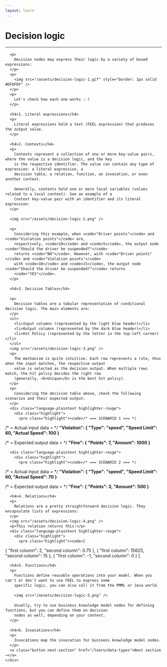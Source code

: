 ```yaml
---
layout: learn
---
```


<div id="section-decision-logic" class="learn-section">
  <div class="learn-home-content">
    <div class="page">
      <h1>Decision logic</h1>
      <hr />

      <p>
        Decision nodes may express their logic by a variety of boxed expressions:
      </p>
      <p>
        <img src="/assets/decision-logic-1.gif" style="border: 1px solid #DFDFDF" />
      </p>
      <p>
        Let's check how each one works :-)
      </p>

      <h4>1. Literal expressions</h4>
      <p>
        Literal expressions hold a text (FEEL expression) that produces the output value.
      </p>

      <h4>2. Contexts</h4>
      <p>
        Contexts represent a collection of one or more key-value pairs, where the value is a decision logic, and the key
        is the respective identifier. The value can contain any type of expression: a literal expression, a
        decision table, a relation, function, an invocation, or even another context.

        Generally, contexts hold one or more local variables (values related to a local context). See an example of a
        Context key-value pair with an identifier and its literal expression:
      </p>

      <img src="/assets/decision-logic-2.png" />

      <p>
        Considering this example, when <code>"Driver points"</code> and <code>"Violation points"</code> are,
        respectively, <code>10</code> and <code>5</code>, the output node <code>"Should the driver be suspended?"</code>
        returns <code>"NO"</code>. However, with <code>"Driver points"</code> and <code>"Violation points"</code>
        with <code>10</code> and <code>15</code>, the output node <code>"Should the driver be suspended?"</code> returns
        <code>"YES"</code>.
      </p>

      <h4>3. Decision Tables</h4>

      <p>
        Decision tables are a tabular representation of conditional decision logic. The main elements are:
      </p>
      <ul>
        <li>Input columns (represented by the light blue header)</li>
        <li>Output columns (represented by the dark blue header)</li>
        <li>Hit Policy (represented by the letter in the top-left corner)</li>
      </ul>
      <img src="/assets/decision-logic-3.png" />
      <p>
        The mechanism is quite intuitive. Each row represents a rule, thus when the input matches, the respective output
        value is selected as the decision output. When multiple rows match, the hit policy decides the right row
        (generally, <b>Unique</b> is the best hit policy).
      </p>
      <p>
        Considering the decision table above, check the following scenarios and their expected output:
      </p>
      <div class="language-plaintext highlighter-rouge">
        <div class="highlight">
          <pre class="highlight"><code>/* === SCENARIO 1 === */

/* = Actual input data = */
<b>"Violation": {
  "Type": "speed",
  "Speed Limit": 60,
  "Actual Speed": 100
}</b>

/* = Expected output data = */
<b>"Fine": {
  "Points": 7,
  "Amount": 1000
}</b></code></pre>
        </div>
      </div>

      <div class="language-plaintext highlighter-rouge">
        <div class="highlight">
          <pre class="highlight"><code>/* === SCENARIO 2 === */

/* = Actual input data = */
<b>"Violation": {
  "Type": "speed",
  "Speed Limit": 60,
  "Actual Speed": 70
}</b>

/* = Expected output data = */
<b>"Fine": {
  "Points": 3,
  "Amount": 500
}</b></code></pre>
        </div>
      </div>

      <h4>4. Relations</h4>
      <p>
        Relations are a pretty straightforward decision logic. They encapsulate lists of expressions:
      </p>
      <img src="/assets/decision-logic-4.png" />
      <p>This relation returns this:</p>
      <div class="language-plaintext highlighter-rouge">
        <div class="highlight">
          <pre class="highlight"><code>[
  {
    "first column": 2,
    "second column": 0.75
  },
  {
    "first column": 15625,
    "second column": 15
  },
  {
    "first column": -1,
    "second column": 0
  }
]</code></pre>
        </div>
      </div>

      <h4>5. Functions</h4>
      <p>
        Functions define reusable operations into your model. When you can't or don't want to use FEEL to express some
        specific logic, you can also call it from the PMML or Java world.

        <img src="/assets/decision-logic-5.png" />

        Usually, try to use business knowledge model nodes for defining functions, but you can define them on decision
        nodes as well, depending on your context.
      </p>

      <h4>6. Invocations</h4>
      <p>
        Invocations map the invocation for business knowledge model nodes.
      </p>
      <a class="button next-section" href="/learn/data-types">Next section →</a>
    </div>
  </div>
</div>
